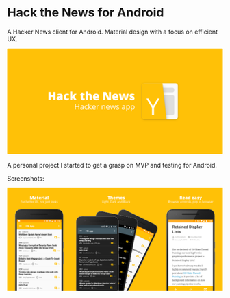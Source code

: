 # Hack the News for Android

A Hacker News client for Android. Material design with a focus on efficient UX.

![Feature graphic- Hack the News](screenshots/feature_graphic.png)

A personal project I started to get a grasp on MVP and testing for Android.

Screenshots: 

![Screenshots](screenshots/mega_screenshot.png)
